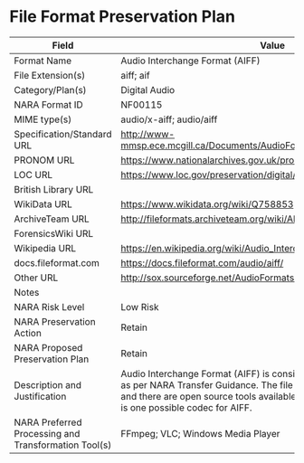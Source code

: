 # File Format Preservation Plan
  | Field | Value |
  | ----------- | ----------- |
  | Format Name | Audio Interchange Format (AIFF) | 
| File Extension(s) | aiff; aif | 
| Category/Plan(s) | Digital Audio | 
| NARA Format ID | NF00115 | 
| MIME type(s) | audio/x-aiff; audio/aiff | 
| Specification/Standard URL | <http://www-mmsp.ece.mcgill.ca/Documents/AudioFormats/AIFF/AIFF.html> | 
| PRONOM URL | <https://www.nationalarchives.gov.uk/pronom/fmt/414> | 
| LOC URL | <https://www.loc.gov/preservation/digital/formats/fdd/fdd000005.shtml> | 
| British Library URL |  | 
| WikiData URL | <https://www.wikidata.org/wiki/Q758853> | 
| ArchiveTeam URL | <http://fileformats.archiveteam.org/wiki/AIFF> | 
| ForensicsWiki URL |  | 
| Wikipedia URL | <https://en.wikipedia.org/wiki/Audio_Interchange_File_Format> | 
| docs.fileformat.com | <https://docs.fileformat.com/audio/aiff/> | 
| Other URL | <http://sox.sourceforge.net/AudioFormats-11.html> | 
| Notes |  | 
| NARA Risk Level | Low Risk | 
| NARA Preservation Action | Retain | 
| NARA Proposed Preservation Plan | Retain | 
| Description and Justification | Audio Interchange Format (AIFF) is considered an acceptable format as per NARA Transfer Guidance. The file format is well documented and there are open source tools available for transcoding. LPCM Audio is one possible codec for AIFF. | 
| NARA Preferred Processing and Transformation Tool(s) | FFmpeg; VLC; Windows Media Player | 

